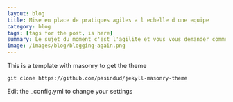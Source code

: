 ```yaml
---
layout: blog
title: Mise en place de pratiques agiles a l echelle d une equipe
category: blog
tags: [tags for the post, is here]  
summary: Le sujet du moment c'est l'agilite et vous vous demander comment y aller simplement Investissez peu, recoltez du feedback et voyez si cela vous apporte de la valeur. 
image: /images/blog/blogging-again.png
---
```


This is a template with masonry to get the theme

```
git clone https://github.com/pasindud/jekyll-masonry-theme
```

Edit the _config.yml to change your settings

